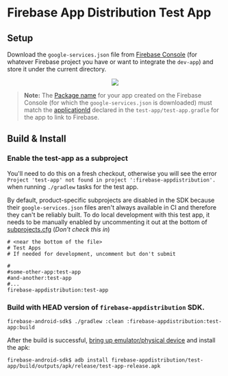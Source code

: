 # Firebase App Distribution Test App

## Setup

Download the `google-services.json` file from [Firebase Console](https://console.firebase.google.com/)
(for whatever Firebase project you have or want to integrate the `dev-app`) and store it under the
current directory.

<p align="center">
  <img src="https://i.stack.imgur.com/BFmz5.png">
</p>

> **Note:** The [Package name](https://firebase.google.com/docs/android/setup#register-app) for your
app created on the Firebase Console (for which the `google-services.json` is downloaded) must match
the [applicationId](https://developer.android.com/studio/build/application-id.html) declared in the
`test-app/test-app.gradle` for the app to link to Firebase.

## Build & Install

### Enable the test-app as a subproject ###

You'll need to do this on a fresh checkout, otherwise you will see the error `Project 'test-app' not found in project ':firebase-appdistribution'.` when running `./gradlew` tasks for the test app.

By default, product-specific subprojects are disabled in the SDK because their `google-services.json` files aren't always available in CI and therefore they can't be reliably built.  To do local development with this test app, it needs to be manually enabled by uncommenting it out at the bottom of [subprojects.cfg](https://github.com/firebase/firebase-android-sdk/blob/master/subprojects.cfg) (*Don't check this in*)

```
# <near the bottom of the file>
# Test Apps
# If needed for development, uncomment but don't submit

#
#some-other-app:test-app
#and-another:test-app
#...
firebase-appdistribution:test-app

```

### Build with HEAD version of `firebase-appdistribution` SDK.

```
firebase-android-sdk$ ./gradlew :clean :firebase-appdistribution:test-app:build
```

After the build is successful, [bring up emulator/physical device](https://developer.android.com/studio/run/emulator)
and install the apk:

```
firebase-android-sdk$ adb install firebase-appdistribution/test-app/build/outputs/apk/release/test-app-release.apk
```
